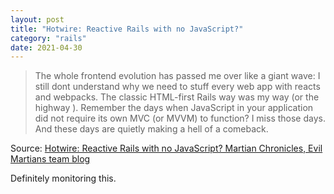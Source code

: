 ```yaml
---
layout: post
title: "Hotwire: Reactive Rails with no JavaScript?"
category: "rails"
date: 2021-04-30
---
```


> The whole frontend evolution has passed me over like a giant wave: I still dont understand why we need to stuff every web app with reacts and webpacks. The classic HTML-first Rails way was my way (or the highway ). Remember the days when JavaScript in your application did not require its own MVC (or MVVM) to function? I miss those days. And these days are quietly making a hell of a comeback.

Source: [Hotwire: Reactive Rails with no JavaScript?  Martian Chronicles, Evil Martians team blog](https://evilmartians.com/chronicles/hotwire-reactive-rails-with-no-javascript)

Definitely monitoring this.
